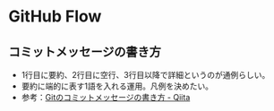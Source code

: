 GitHub Flow
========

コミットメッセージの書き方
----

* 1行目に要約、2行目に空行、3行目以降で詳細というのが通例らしい。
* 要約に端的に表す1語を入れる運用。凡例を決めたい。
* 参考：[Gitのコミットメッセージの書き方 - Qiita](http://qiita.com/itosho/items/9565c6ad2ffc24c09364)